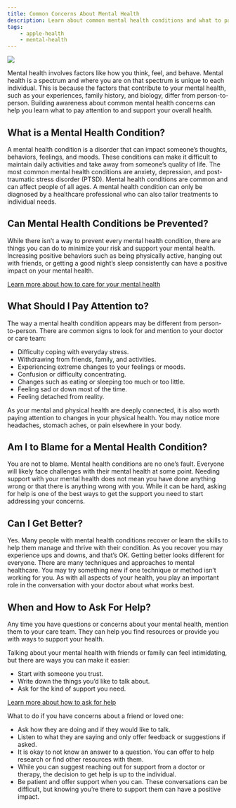 ```yaml
---
title: Common Concerns About Mental Health
description: Learn about common mental health conditions and what to pay attention to.
tags:
    - apple-health
    - mental-health
---
```


![ ](/images/apple-health/Understanding_Mental_Health_Article_Illustration.jpg)

Mental health involves factors like how you think, feel, and behave. Mental health is a spectrum and where you are on that spectrum is unique to each individual. This is because the factors that contribute to your mental health, such as your experiences, family history, and biology, differ from person-to-person. Building awareness about common mental health concerns can help you learn what to pay attention to and support your overall health.

## What is a Mental Health Condition?

A mental health condition is a disorder that can impact someone’s thoughts, behaviors, feelings, and moods. These conditions can make it difficult to maintain daily activities and take away from someone’s quality of life. The most common mental health conditions are anxiety, depression, and post-traumatic stress disorder (PTSD). Mental health conditions are common and can affect people of all ages. A mental health condition can only be diagnosed by a healthcare professional who can also tailor treatments to individual needs.

## Can Mental Health Conditions be Prevented?

While there isn’t a way to prevent every mental health condition, there are things you can do to minimize your risk and support your mental health. Increasing positive behaviors such as being physically active, hanging out with friends, or getting a good night’s sleep consistently can have a positive impact on your mental health.

[Learn more about how to care for your mental health](./caring-for-your-mental-health)

## What Should I Pay Attention to?

The way a mental health condition appears may be different from person-to-person. There are common signs to look for and mention to your doctor or care team:

-   Difficulty coping with everyday stress.
-   Withdrawing from friends, family, and activities.
-   Experiencing extreme changes to your feelings or moods.
-   Confusion or difficulty concentrating.
-   Changes such as eating or sleeping too much or too little.
-   Feeling sad or down most of the time.
-   Feeling detached from reality.

As your mental and physical health are deeply connected, it is also worth paying attention to changes in your physical health. You may notice more headaches, stomach aches, or pain elsewhere in your body.

## Am I to Blame for a Mental Health Condition?

You are not to blame. Mental health conditions are no one’s fault. Everyone will likely face challenges with their mental health at some point. Needing support with your mental health does not mean you have done anything wrong or that there is anything wrong with you. While it can be hard, asking for help is one of the best ways to get the support you need to start addressing your concerns.

## Can I Get Better?

Yes. Many people with mental health conditions recover or learn the skills to help them manage and thrive with their condition. As you recover you may experience ups and downs, and that’s OK. Getting better looks different for everyone. There are many techniques and approaches to mental healthcare. You may try something new if one technique or method isn’t working for you. As with all aspects of your health, you play an important role in the conversation with your doctor about what works best.

## When and How to Ask For Help?

Any time you have questions or concerns about your mental health, mention them to your care team. They can help you find resources or provide you with ways to support your health.

Talking about your mental health with friends or family can feel intimidating, but there are ways you can make it easier:

-   Start with someone you trust.
-   Write down the things you’d like to talk about.
-   Ask for the kind of support you need.

[Learn more about how to ask for help](./learning-about-mental-health)

What to do if you have concerns about a friend or loved one:

-   Ask how they are doing and if they would like to talk.
-   Listen to what they are saying and only offer feedback or suggestions if asked.
-   It is okay to not know an answer to a question. You can offer to help research or find other resources with them.
-   While you can suggest reaching out for support from a doctor or therapy, the decision to get help is up to the individual.
-   Be patient and offer support when you can. These conversations can be difficult, but knowing you’re there to support them can have a positive impact.
